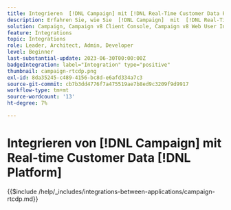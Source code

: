 ```yaml
---
title: Integrieren  [!DNL Campaign] mit [!DNL Real-Time Customer Data Platform]
description: Erfahren Sie, wie Sie  [!DNL Campaign]  mit  [!DNL Real-Time Customer Data Platform].
solution: Campaign, Campaign v8 Client Console, Campaign v8 Web User Interface, Real-Time Customer Data Platform
feature: Integrations
topic: Integrations
role: Leader, Architect, Admin, Developer
level: Beginner
last-substantial-update: 2023-06-30T00:00:00Z
badgeIntegration: label="Integration" type="positive"
thumbnail: campaign-rtcdp.png
exl-id: 8da35245-c489-4156-bc8d-e6afd334a7c3
source-git-commit: cb7b3dd4776f7a475519ae7b8ed9c3209f9d9917
workflow-type: tm+mt
source-wordcount: '13'
ht-degree: 7%

---
```


# Integrieren von [!DNL Campaign] mit Real-time Customer Data [!DNL Platform]

{{$include /help/_includes/integrations-between-applications/campaign-rtcdp.md}}
